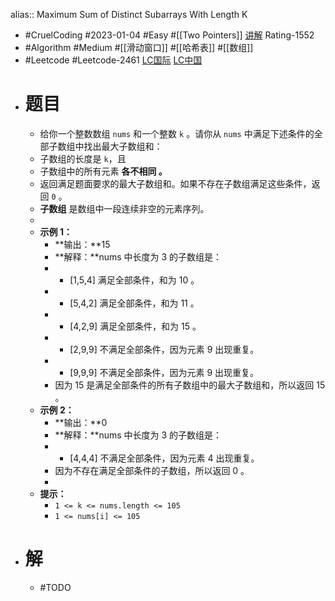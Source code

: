 alias:: Maximum Sum of Distinct Subarrays With Length K

- #CruelCoding #2023-01-04 #Easy #[[Two Pointers]] [讲解](https://youtu.be/kl9iE2tQh_A) Rating-1552
- #Algorithm #Medium #[[滑动窗口]] #[[哈希表]] #[[数组]]
- #Leetcode #Leetcode-2461 [LC国际](https://leetcode.com/problems/maximum-sum-of-distinct-subarrays-with-length-k/) [LC中国](https://leetcode.cn/problems/maximum-sum-of-distinct-subarrays-with-length-k/)
- # 题目
	- 给你一个整数数组 `nums` 和一个整数 `k` 。请你从 `nums` 中满足下述条件的全部子数组中找出最大子数组和：
	- 子数组的长度是 `k`，且
	- 子数组中的所有元素 **各不相同 。**
	- 返回满足题面要求的最大子数组和。如果不存在子数组满足这些条件，返回 `0` 。
	- **子数组** 是数组中一段连续非空的元素序列。
	-
	- **示例 1：**
		- **输出：**15
		- **解释：**nums 中长度为 3 的子数组是：
		- - [1,5,4] 满足全部条件，和为 10 。
		- - [5,4,2] 满足全部条件，和为 11 。
		- - [4,2,9] 满足全部条件，和为 15 。
		- - [2,9,9] 不满足全部条件，因为元素 9 出现重复。
		- - [9,9,9] 不满足全部条件，因为元素 9 出现重复。
		- 因为 15 是满足全部条件的所有子数组中的最大子数组和，所以返回 15 。
	- **示例 2：**
		- **输出：**0
		- **解释：**nums 中长度为 3 的子数组是：
		- - [4,4,4] 不满足全部条件，因为元素 4 出现重复。
		- 因为不存在满足全部条件的子数组，所以返回 0 。
		-
	- **提示：**
		- `1 <= k <= nums.length <= 105`
		- `1 <= nums[i] <= 105`
- # 解
	- #TODO